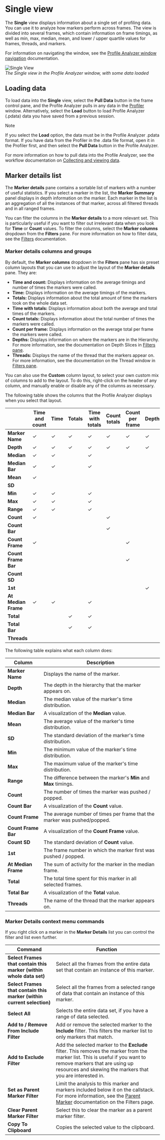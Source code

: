 # Single view

The **Single** view displays information about a single set of profiling data. You can use it to analyze how markers perform across frames. The view is divided into several frames, which contain information on frame timings, as well as min, max, median, mean, and lower / upper quartile values for frames, threads, and markers.

For information on navigating the window, see the [Profile Analyzer window navigation](profile-analyzer-window.html/#window-navigation) documentation.

![Single View](images/profile-analyzer-single-view.png)<br/> *The Single view in the Profile Analyzer window, with some data loaded*

## Loading data

To load data into the **Single** view, select the **Pull Data** button in the frame control pane, and the Profile Analyzer pulls in any data in the [Profiler](https://docs.unity3d.com/Manual/Profiler.html) window. Alternatively, select the **Load** button to load Profile Analyzer (.pdata) data you have saved from a previous session. 

>[!NOTE]
>If you select the **Load** option, the data must be in the Profile Analyzer .pdata format. If you have data from the Profiler in the .data file format, open it in the Profiler first, and then select the **Pull Data** button in the Profile Analyzer.

For more information on how to pull data into the Profile Analyzer, see the workflow documentation on [Collecting and viewing data](collecting-and-viewing-data.md).

## Marker details list

The **Marker details** pane contains a sortable list of markers with a number of useful statistics. If you select a marker in the list, the **Marker Summary** panel displays in depth information on the marker. Each marker in the list is an aggregation of all the instances of that marker, across all filtered threads and in all ranged frames.

You can filter the columns in the **Marker details** to a more relevant set. This is particularly useful if you want to filter out irrelevant data when you look for **Time** or **Count** values.  To filter the columns, select the **Marker columns** dropdown from the **Filters** pane.  For more information on how to filter data, see the [Filters](filtering-system.md) documentation.

### Marker details columns and groups

By default, the **Marker columns** dropdown in the **Filters** pane has six preset column layouts that you can use to adjust the layout of the **Marker details** pane. They are:

* **Time and count:** Displays information on the average timings and number of times the markers were called.
* **Time:** Displays information on the average timings of the markers. 
* **Totals:** Displays information about the total amount of time the markers took on the whole data set.
* **Time with totals:** Displays information about both the average and total times of the markers. 
* **Count totals:** Displays information about the total number of times the markers were called.
* **Count per frame:** Displays information on the average total per frame the markers were called. 
* **Depths:** Displays information on where the markers are in the Hierarchy. For more information, see the documentation on Depth Slices in [Filters pane](filtering-system.html#depth-slice).
* **Threads:** Displays the name of the thread that the markers appear on. For more information, see the documentation on the Thread window in [Filters pane](filtering-system.html#thread-window).

You can also use the **Custom** column layout, to select your own custom mix of columns to add to the layout. To do this, right-click on the header of any column, and manually enable or disable any of the columns as necessary. 

The following table shows the columns that the Profile Analyzer displays when you select that layout.

||**Time and count**|**Time**|**Totals**|**Time with totals**|**Count totals**|**Count per frame**|**Depths**|**Threads**|**Custom only**|
|---|---|---|---|---|---|---|---|---|---|
|**Marker Name**|&#10003;|&#10003;|&#10003;|&#10003;|&#10003;|&#10003;|&#10003;|&#10003;||
|**Depth**|&#10003;|&#10003;|&#10003;|&#10003;|&#10003;|&#10003;|&#10003;|||
|**Median**|&#10003;|&#10003;||&#10003;||||||
|**Median Bar**|&#10003;|&#10003;||&#10003;||||||
|**Mean**|&#10003;|||||||||
|**SD**|||||||||&#10003;|
|**Min**|&#10003;|&#10003;||&#10003;||||||
|**Max**|&#10003;|&#10003;||&#10003;||||||
|**Range**|&#10003;|&#10003;||&#10003;|||||
|**Count**|&#10003;||||&#10003;|||||
|**Count Bar**|||||&#10003;|||||
|**Count Frame**|&#10003;|||||&#10003;||||
|**Count Frame Bar**||||||&#10003;||||
|**Count SD**|||||||||&#10003;|
|**1st**|||||||&#10003;||||
|**At Median Frame**|&#10003;|&#10003;||&#10003;||||||
|**Total**|||&#10003;|&#10003;||||||
|**Total Bar**|||&#10003;|&#10003;||||||
|**Threads**||||||||&#10003;||

The following table explains what each column does:

|**Column**|**Description**|
|---|---|
|**Marker Name**| Displays the name of the marker.|
|**Depth**|The depth in the hierarchy that the marker appears on.|
|**Median**| The median value of the marker's time distribution.|
|**Median Bar**| A visualization of the **Median** value.|
|**Mean**| The average value of the marker's time distribution.|
|**SD**| The standard deviation of the marker's time distribution.|
|**Min**| The minimum value of the marker's time distribution.|
|**Max**| The maximum value of the marker's time distribution.|
|**Range**| The difference between the marker's **Min** and **Max** timings.|
|**Count**| The number of times the marker was pushed / popped.|
|**Count Bar**|A visualization of the **Count** value. |
|**Count Frame**|The average number of times per frame that the marker was pushed/popped.|
|**Count Frame Bar**|A visualization of the **Count Frame** value.|
|**Count SD**|The standard deviation of **Count** value.|
|**1st**| The frame number in which the marker first was pushed / popped.|
|**At Median Frame**| The sum of activity for the marker in the median frame.|
|**Total**| The total time spent for this marker in all selected frames.|
|**Total Bar**|A visualization of the **Total** value.|
|**Threads**|The name of the thread that the marker appears on.|

### Marker Details context menu commands

If you right click on a marker in the **Marker Details** list you can control the filter and list even further.

|**Command**|**Function**|
|---|---|
|**Select Frames that contain this marker (within whole data set)**| Select all the frames from the entire data set that contain an instance of this marker.|
|**Select Frames that contain this marker (within current selection)**| Select all the frames from a selected range of data that contain an instance of this marker.|
|**Select All**| Selects the entire data set, if you have a range of data selected.|
|**Add to / Remove From Include Filter**| Add or remove the selected marker to the **Include** filter. This filters the marker list to only markers that match.|
|**Add to Exclude Filter**| Add the selected marker to the **Exclude** filter. This removes the marker from the marker list. This is useful if you want to remove markers that are using up resources and skewing the markers that you are interested in.|
|**Set as Parent Marker Filter**| Limit the analysis to this marker and markers included below it on the callstack. For more information, see the [Parent Marker](filtering-system.html#parent-marker) documentation on the Filters page.|
|**Clear Parent Marker Filter**| Select this to clear the marker as a parent marker filter.|
|**Copy To Clipboard**| Copies the selected value to the clipboard.|

